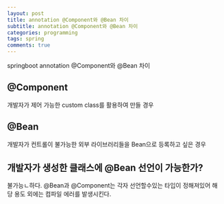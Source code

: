 ```yaml
---
layout: post
title: annotation @Component와 @Bean 차이
subtitle: annotation @Component와 @Bean 차이
categories: programming
tags: spring
comments: true
---
```


springboot annotation @Component와 @Bean 차이

## @Component
개발자가 제어 가능한 custom class를 활용하여 만들 경우

## @Bean
개발자가 컨트롤이 불가능한 외부 라이브러리들을 Bean으로 등록하고 싶은 경우

## 개발자가 생성한 클래스에 @Bean 선언이 가능한가?
불가능ㄴ하다. @Bean과 @Component는 각자 선언할수있는 타입이 정해져있어 해당 용도 외에는 컴파일 에러를 발생시킨다. 